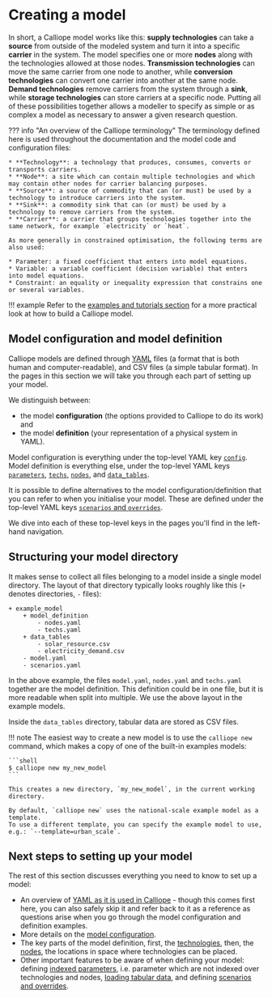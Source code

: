 # Creating a model

In short, a Calliope model works like this: **supply technologies** can take a **source** from outside of the modeled system and turn it into a specific **carrier** in the system.
The model specifies one or more **nodes** along with the technologies allowed at those nodes.
**Transmission technologies** can move the same carrier from one node to another, while **conversion technologies** can convert one carrier into another at the same node.
**Demand technologies** remove carriers from the system through a **sink**, while **storage technologies** can store carriers at a specific node.
Putting all of these possibilities together allows a modeller to specify as simple or as complex a model as necessary to answer a given research question.

??? info "An overview of the Calliope terminology"
    The terminology defined here is used throughout the documentation and the model code and configuration files:

    * **Technology**: a technology that produces, consumes, converts or transports carriers.
    * **Node**: a site which can contain multiple technologies and which may contain other nodes for carrier balancing purposes.
    * **Source**: a source of commodity that can (or must) be used by a technology to introduce carriers into the system.
    * **Sink**: a commodity sink that can (or must) be used by a technology to remove carriers from the system.
    * **Carrier**: a carrier that groups technologies together into the same network, for example `electricity` or `heat`.

    As more generally in constrained optimisation, the following terms are also used:

    * Parameter: a fixed coefficient that enters into model equations.
    * Variable: a variable coefficient (decision variable) that enters into model equations.
    * Constraint: an equality or inequality expression that constrains one or several variables.

!!! example
    Refer to the [examples and tutorials section](../examples/index.md) for a more practical look at how to build a Calliope model.

## Model configuration and model definition

Calliope models are defined through [YAML](yaml.md) files (a format that is both human and computer-readable), and CSV files (a simple tabular format).
In the pages in this section we will take you through each part of setting up your model.

We distinguish between:

- the model **configuration** (the options provided to Calliope to do its work) and
- the model **definition** (your representation of a physical system in YAML).

Model configuration is everything under the top-level YAML key [`config`](config.md).
Model definition is everything else, under the top-level YAML keys [`parameters`](parameters.md), [`techs`](techs.md), [`nodes`](nodes.md), and [`data_tables`](data_tables.md).

It is possible to define alternatives to the model configuration/definition that you can refer to when you initialise your model.
These are defined under the top-level YAML keys [`scenarios` and `overrides`](scenarios.md).

We dive into each of these top-level keys in the pages you'll find in the left-hand navigation.

## Structuring your model directory

It makes sense to collect all files belonging to a model inside a single model directory.
The layout of that directory typically looks roughly like this (`+` denotes directories, `-` files):

```
+ example_model
    + model_definition
        - nodes.yaml
        - techs.yaml
    + data_tables
        - solar_resource.csv
        - electricity_demand.csv
    - model.yaml
    - scenarios.yaml
```

In the above example, the files `model.yaml`, `nodes.yaml` and `techs.yaml` together are the model definition.
This definition could be in one file, but it is more readable when split into multiple.
We use the above layout in the example models.

Inside the `data_tables` directory, tabular data are stored as CSV files.

!!! note
    The easiest way to create a new model is to use the `calliope new` command, which makes a copy of one of the built-in examples models:

    ```shell
    $ calliope new my_new_model
    ```

    This creates a new directory, `my_new_model`, in the current working directory.

    By default, `calliope new` uses the national-scale example model as a template.
    To use a different template, you can specify the example model to use, e.g.: `--template=urban_scale`.

## Next steps to setting up your model

The rest of this section discusses everything you need to know to set up a model:

- An overview of [YAML as it is used in Calliope](yaml.md) - though this comes first here, you can also safely skip it and refer back to it as a reference as questions arise when you go through the model configuration and definition examples.
- More details on the [model configuration](config.md).
- The key parts of the model definition, first, the [technologies](techs.md), then, the [nodes](nodes.md), the locations in space where technologies can be placed.
- Other important features to be aware of when defining your model: defining [indexed parameters](parameters.md), i.e. parameter which are not indexed over technologies and nodes, [loading tabular data](data_tables.md), and defining [scenarios and overrides](scenarios.md).
